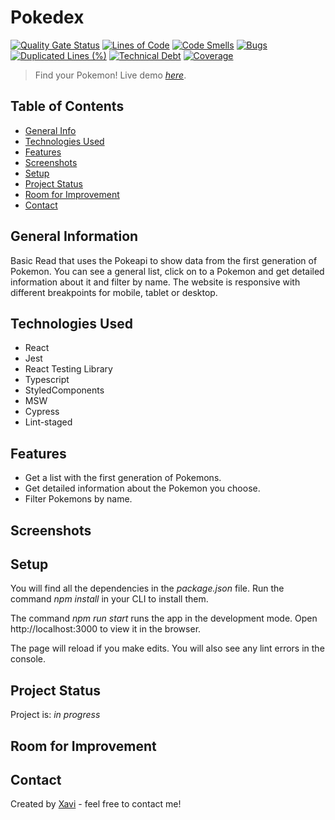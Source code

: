 # Pokedex

[![Quality Gate Status](https://sonarcloud.io/api/project_badges/measure?project=pastordesoles_pokedex-xavier-sans-borras&metric=alert_status)](https://sonarcloud.io/summary/new_code?id=pastordesoles_pokedex-xavier-sans-borras) [![Lines of Code](https://sonarcloud.io/api/project_badges/measure?project=pastordesoles_pokedex-xavier-sans-borras&metric=ncloc)](https://sonarcloud.io/summary/new_code?id=pastordesoles_pokedex-xavier-sans-borras) [![Code Smells](https://sonarcloud.io/api/project_badges/measure?project=pastordesoles_pokedex-xavier-sans-borras&metric=code_smells)](https://sonarcloud.io/summary/new_code?id=pastordesoles_pokedex-xavier-sans-borras) [![Bugs](https://sonarcloud.io/api/project_badges/measure?project=pastordesoles_pokedex-xavier-sans-borras&metric=bugs)](https://sonarcloud.io/summary/new_code?id=pastordesoles_pokedex-xavier-sans-borras) [![Duplicated Lines (%)](https://sonarcloud.io/api/project_badges/measure?project=pastordesoles_pokedex-xavier-sans-borras&metric=duplicated_lines_density)](https://sonarcloud.io/summary/new_code?id=pastordesoles_pokedex-xavier-sans-borras) [![Technical Debt](https://sonarcloud.io/api/project_badges/measure?project=pastordesoles_pokedex-xavier-sans-borras&metric=sqale_index)](https://sonarcloud.io/summary/new_code?id=pastordesoles_pokedex-xavier-sans-borras) [![Coverage](https://sonarcloud.io/api/project_badges/measure?project=pastordesoles_pokedex-xavier-sans-borras&metric=coverage)](https://sonarcloud.io/summary/new_code?id=pastordesoles_pokedex-xavier-sans-borras)

> Find your Pokemon!
> Live demo [_here_](https://pokedex-xsb.netlify.app/). <!-- If you have the project hosted somewhere, include the link here. -->

## Table of Contents

- [General Info](#general-information)
- [Technologies Used](#technologies-used)
- [Features](#features)
- [Screenshots](#screenshots)
- [Setup](#setup)
- [Project Status](#project-status)
- [Room for Improvement](#room-for-improvement)
- [Contact](#contact)
<!-- * [License](#license) -->

## General Information

Basic Read that uses the Pokeapi to show data from the first generation of Pokemon. You can see a general list, click on to a Pokemon and get detailed information about it and filter by name. The website is responsive with different breakpoints for mobile, tablet or desktop.

## Technologies Used

- React
- Jest
- React Testing Library
- Typescript
- StyledComponents
- MSW
- Cypress
- Lint-staged

## Features

- Get a list with the first generation of Pokemons.
- Get detailed information about the Pokemon you choose.
- Filter Pokemons by name.

## Screenshots

## Setup

You will find all the dependencies in the _package.json_ file. Run the command _npm install_ in your CLI to install them.

The command _npm run start_ runs the app in the development mode.
Open http://localhost:3000 to view it in the browser.

The page will reload if you make edits.
You will also see any lint errors in the console.

## Project Status

Project is: _in progress_

## Room for Improvement

## Contact

Created by [Xavi](https://www.linkedin.com/in/xaviersansb/) - feel free to contact me!

